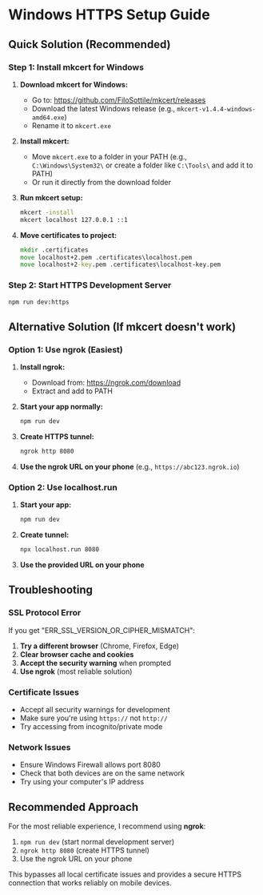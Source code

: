 # Windows HTTPS Setup Guide

## Quick Solution (Recommended)

### Step 1: Install mkcert for Windows

1. **Download mkcert for Windows:**
   - Go to: https://github.com/FiloSottile/mkcert/releases
   - Download the latest Windows release (e.g., `mkcert-v1.4.4-windows-amd64.exe`)
   - Rename it to `mkcert.exe`

2. **Install mkcert:**
   - Move `mkcert.exe` to a folder in your PATH (e.g., `C:\Windows\System32\` or create a folder like `C:\Tools\` and add it to PATH)
   - Or run it directly from the download folder

3. **Run mkcert setup:**
   ```cmd
   mkcert -install
   mkcert localhost 127.0.0.1 ::1
   ```

4. **Move certificates to project:**
   ```cmd
   mkdir .certificates
   move localhost+2.pem .certificates\localhost.pem
   move localhost+2-key.pem .certificates\localhost-key.pem
   ```

### Step 2: Start HTTPS Development Server

```cmd
npm run dev:https
```

## Alternative Solution (If mkcert doesn't work)

### Option 1: Use ngrok (Easiest)

1. **Install ngrok:**
   - Download from: https://ngrok.com/download
   - Extract and add to PATH

2. **Start your app normally:**
   ```cmd
   npm run dev
   ```

3. **Create HTTPS tunnel:**
   ```cmd
   ngrok http 8080
   ```

4. **Use the ngrok URL on your phone** (e.g., `https://abc123.ngrok.io`)

### Option 2: Use localhost.run

1. **Start your app:**
   ```cmd
   npm run dev
   ```

2. **Create tunnel:**
   ```cmd
   npx localhost.run 8080
   ```

3. **Use the provided URL on your phone**

## Troubleshooting

### SSL Protocol Error
If you get "ERR_SSL_VERSION_OR_CIPHER_MISMATCH":

1. **Try a different browser** (Chrome, Firefox, Edge)
2. **Clear browser cache and cookies**
3. **Accept the security warning** when prompted
4. **Use ngrok** (most reliable solution)

### Certificate Issues
- Accept all security warnings for development
- Make sure you're using `https://` not `http://`
- Try accessing from incognito/private mode

### Network Issues
- Ensure Windows Firewall allows port 8080
- Check that both devices are on the same network
- Try using your computer's IP address

## Recommended Approach

For the most reliable experience, I recommend using **ngrok**:

1. `npm run dev` (start normal development server)
2. `ngrok http 8080` (create HTTPS tunnel)
3. Use the ngrok URL on your phone

This bypasses all local certificate issues and provides a secure HTTPS connection that works reliably on mobile devices.